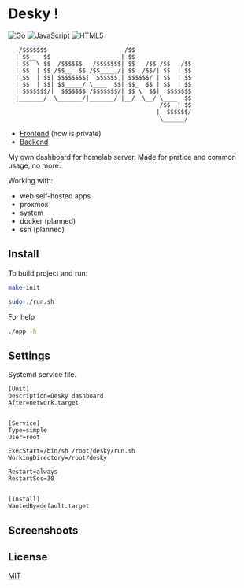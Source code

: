 
# Desky !

![Go](https://img.shields.io/badge/go-%2300ADD8.svg?style=for-the-badge&logo=go&logoColor=white)
![JavaScript](https://img.shields.io/badge/javascript-%23323330.svg?style=for-the-badge&logo=javascript&logoColor=%23F7DF1E)
![HTML5](https://img.shields.io/badge/html5-%23E34F26.svg?style=for-the-badge&logo=html5&logoColor=white)


       /$$$$$$$                      /$$                
      | $$__  $$                    | $$                
      | $$  \ $$  /$$$$$$   /$$$$$$$| $$   /$$ /$$   /$$
      | $$  | $$ /$$__  $$ /$$_____/| $$  /$$/| $$  | $$
      | $$  | $$| $$$$$$$$|  $$$$$$ | $$$$$$/ | $$  | $$
      | $$  | $$| $$_____/ \____  $$| $$_  $$ | $$  | $$
      | $$$$$$$/|  $$$$$$$ /$$$$$$$/| $$ \  $$|  $$$$$$$
      |_______/  \_______/|_______/ |__/  \__/ \____  $$
                                               /$$  | $$
                                              |  $$$$$$/
                                               \______/ 

- [Frontend](https://github.com/eterline/desky-front) (now is private)
- [Backend](https://github.com/eterline/desky-backend)

My own dashboard for homelab server.
Made for pratice and common usage, no more.


Working with:
- web self-hosted apps
- proxmox
- system
- docker (planned)
- ssh (planned)

## Install

To build project and run:

```bash
make init 

sudo ./run.sh
```

For help
```bash
./app -h
```


## Settings

Systemd service file.
```
[Unit]
Description=Desky dashboard.
After=network.target


[Service]
Type=simple
User=root

ExecStart=/bin/sh /root/desky/run.sh
WorkingDirectory=/root/desky

Restart=always
RestartSec=30


[Install]
WantedBy=default.target
```

## Screenshoots

## License

[MIT](https://choosealicense.com/licenses/mit/)

